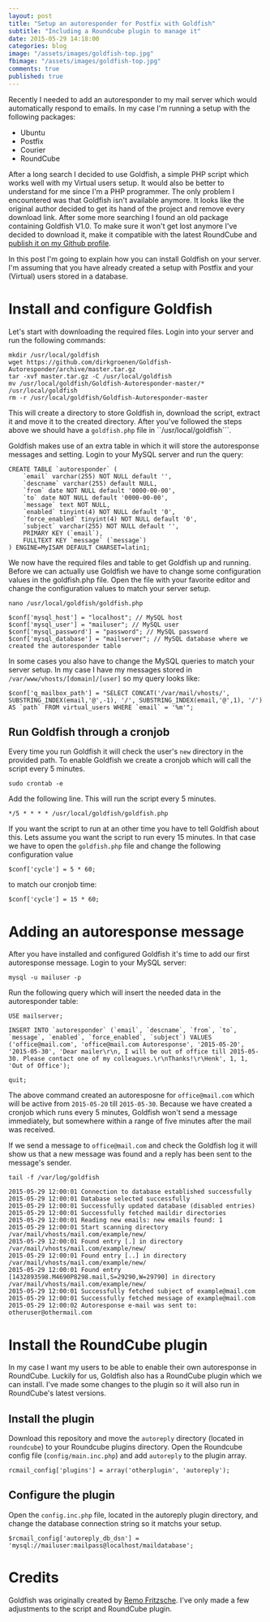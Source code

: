 ```yaml
---
layout: post
title: "Setup an autoresponder for Postfix with Goldfish"
subtitle: "Including a Roundcube plugin to manage it"
date: 2015-05-29 14:18:00
categories: blog
image: "/assets/images/goldfish-top.jpg"
fbimage: "/assets/images/goldfish-top.jpg"
comments: true
published: true
---
```


Recently I needed to add an autoresponder to my mail server which would automatically respond to emails. In my case I'm running a setup with the following packages:

- Ubuntu
- Postfix
- Courier
- RoundCube

After a long search I decided to use Goldfish, a simple PHP script which works well with my Virtual users setup. It would also be better to understand for me since I'm a PHP programmer. The only problem I encountered was that Goldfish isn't available anymore. It looks like the original author decided to get its hand of the project and remove every download link. After some more searching I found an old package containing Goldfish V1.0. To make sure it won't get lost anymore I've decided to download it, make it compatible with the latest RoundCube and [publish it on my Github profile](https://github.com/dirkgroenen/Goldfish-Autoresponder).

In this post I'm going to explain how you can install Goldfish on your server. I'm assuming that you have already created a setup with Postfix and your (Virtual) users stored in a database.

# Install and configure Goldfish

Let's start with downloading the required files. Login into your server and run the following commands:

```
mkdir /usr/local/goldfish
wget https://github.com/dirkgroenen/Goldfish-Autoresponder/archive/master.tar.gz
tar -xvf master.tar.gz -C /usr/local/goldfish
mv /usr/local/goldfish/Goldfish-Autoresponder-master/* /usr/local/goldfish
rm -r /usr/local/goldfish/Goldfish-Autoresponder-master
```

This will create a directory to store Goldfish in, download the script, extract it and move it to the created directory. After you've followed the steps above we should have a ``goldfish.php`` file in ``/usr/local/goldfish```. 

Goldfish makes use of an extra table in which it will store the autoresponse messages and setting. Login to your MySQL server and run the query:

```
CREATE TABLE `autoresponder` (
    `email` varchar(255) NOT NULL default '',
    `descname` varchar(255) default NULL,
    `from` date NOT NULL default '0000-00-00',
    `to` date NOT NULL default '0000-00-00',
    `message` text NOT NULL,
    `enabled` tinyint(4) NOT NULL default '0',
    `force_enabled` tinyint(4) NOT NULL default '0',
    `subject` varchar(255) NOT NULL default '',
    PRIMARY KEY (`email`),
    FULLTEXT KEY `message` (`message`)
) ENGINE=MyISAM DEFAULT CHARSET=latin1;
```

We now have the required files and table to get Goldfish up and running. Before we can actually use Goldfish we have to change some configuration values in the goldfish.php file. Open the file with your favorite editor and change the configuration values to match your server setup. 

```
nano /usr/local/goldfish/goldfish.php
```

```
$conf['mysql_host'] = "localhost"; // MySQL host
$conf['mysql_user'] = "mailuser"; // MySQL user
$conf['mysql_password'] = "password"; // MySQL password
$conf['mysql_database'] = "mailserver"; // MySQL database where we created the autoresponder table
```

In some cases you also have to change the MySQL queries to match your server setup. In my case I have my messages stored in ``/var/www/vhosts/[domain]/[user]`` so my query looks like:

```
$conf['q_mailbox_path'] = "SELECT CONCAT('/var/mail/vhosts/', SUBSTRING_INDEX(email,'@',-1), '/', SUBSTRING_INDEX(email,'@',1), '/') AS `path` FROM virtual_users WHERE `email` = '%m'";
```

## Run Goldfish through a cronjob

Every time you run Goldfish it will check the user's ``new`` directory in the provided path. To enable Goldfish we create a cronjob which will call the script every 5 minutes. 

```
sudo crontab -e
```

Add the following line. This will run the script every 5 minutes. 

```
*/5 * * * * /usr/local/goldfish/goldfish.php
```

If you want the script to run at an other time you have to tell Goldfish about this. Lets assume you want the script to run every 15 minutes. In that case we have to open the ``goldfish.php`` file and change the following configuration value

```
$conf['cycle'] = 5 * 60;
```

to match our cronjob time:

```
$conf['cycle'] = 15 * 60;
```

# Adding an autoresponse message 
After you have installed and configured Goldfish it's time to add our first autoresponse message. Login to your MySQL server:

```
mysql -u mailuser -p 
```

Run the following query which will insert the needed data in the autoresponder table:

```
USE mailserver;
```

```
INSERT INTO `autoresponder` (`email`, `descname`, `from`, `to`, `message`, `enabled`, `force_enabled`, `subject`) VALUES ('office@mail.com', 'office@mail.com Autoresponse', '2015-05-20', '2015-05-30', 'Dear mailer\r\n, I will be out of office till 2015-05-30. Please contact one of my colleagues.\r\nThanks!\r\Henk', 1, 1, 'Out of Office');
```

```
quit;
```

The above command created an autoresposne for ``office@mail.com`` which will be active from ``2015-05-20`` till ``2015-05-30``. Because we have created a cronjob which runs every 5 minutes, Goldfish won't send a message immediately, but somewhere within a range of five minutes after the mail was received.

If we send a message to ``office@mail.com`` and check the Goldfish log it will show us that a new message was found and a reply has been sent to the message's sender. 

```
tail -f /var/log/goldfish
```

```
2015-05-29 12:00:01 Connection to database established successfully
2015-05-29 12:00:01 Database selected successfully
2015-05-29 12:00:01 Successfully updated database (disabled entries)
2015-05-29 12:00:01 Successfully fetched maildir directories
2015-05-29 12:00:01 Reading new emails: new emails found: 1
2015-05-29 12:00:01 Start scanning directory /var/mail/vhosts/mail.com/example/new/
2015-05-29 12:00:01 Found entry [.] in directory /var/mail/vhosts/mail.com/example/new/
2015-05-29 12:00:01 Found entry [..] in directory /var/mail/vhosts/mail.com/example/new/
2015-05-29 12:00:01 Found entry [1432893598.M4690P8298.mail,S=29290,W=29790] in directory /var/mail/vhosts/mail.com/example/new/
2015-05-29 12:00:01 Successfully fetched subject of example@mail.com
2015-05-29 12:00:01 Successfully fetched message of example@mail.com
2015-05-29 12:00:02 Autoresponse e-mail was sent to: otheruser@othermail.com
```

# Install the RoundCube plugin
In my case I want my users to be able to enable their own autoresponse in RoundCube. Luckily for us, Goldfish also has a RoundCube plugin which we can install. I've made some changes to the plugin so it will also run in RoundCube's latest versions.

## Install the plugin

Download this repository and move the ``autoreply`` directory (located in ``roundcube``) to your Roundcube plugins directory. Open the Roundcube config file (``config/main.inc.php``) and add ``autoreply`` to the plugin array.

```
rcmail_config['plugins'] = array('otherplugin', 'autoreply');
```

## Configure the plugin

Open the ``config.inc.php`` file, located in the autoreply plugin directory, and change the database connection string so it matchs your setup.

```
$rcmail_config['autoreply_db_dsn'] = 'mysql://mailuser:mailpass@localhost/maildatabase';
```

# Credits
Goldfish was originally created by [Remo Fritzsche](http://remofritzsche.com/). I've only made a few adjustments to the script and RoundCube plugin.